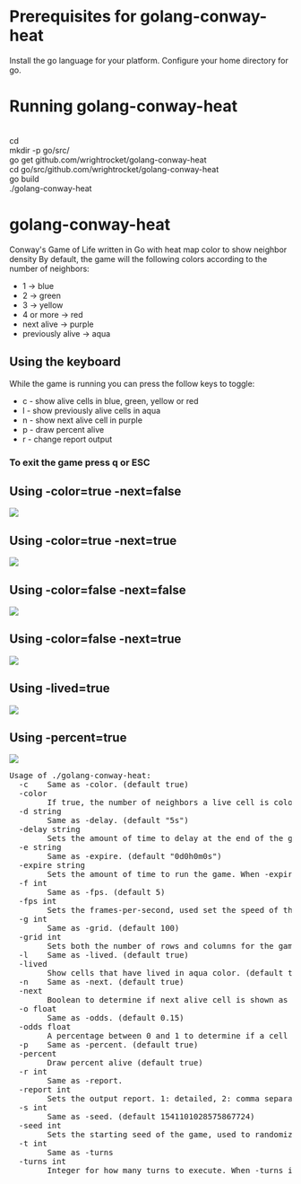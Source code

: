 # Prerequisites for golang-conway-heat
Install the go language for your platform.
Configure your home directory for go.

# Running golang-conway-heat
<br>cd 
<br>mkdir -p go/src/
<br>go get github.com/wrightrocket/golang-conway-heat
<br>cd go/src/github.com/wrightrocket/golang-conway-heat
<br>go build
<br>./golang-conway-heat

# golang-conway-heat
Conway's Game of Life written in Go with heat map color to show neighbor density 
By default, the game will the following colors according to the number of neighbors:
<br>
<ul>
<li>1 -> blue
<li>2 -> green
<li>3 -> yellow
<li>4 or more -> red
<li>next alive -> purple
<li>previously alive -> aqua
</ul>
<h2>Using the keyboard</h2>
While the game is running you can press the follow keys to toggle:
<ul>
<li>c - show alive cells in blue, green, yellow or red
<li>l - show previously alive cells in aqua
<li>n - show next alive cell in purple
<li>p - draw percent alive
<li>r - change report output
</ul>

<h3>To exit the game press q or ESC</h3>

<h2>Using -color=true -next=false</h2>
<img src="color.png">
<h2>Using -color=true -next=true</h2>
<img src="color-next.png">
<h2>Using -color=false -next=false</h2>
<img src="nocolor.png">
<h2>Using -color=false -next=true</h2>
<img src="nocolor-next.png">
<h2>Using -lived=true</h2>
<img src="lived.png">
<h2>Using -percent=true</h2>
<img src="percent.png">
<br>

<pre>
Usage of ./golang-conway-heat:
  -c	Same as -color. (default true)
  -color
    	If true, the number of neighbors a live cell is colored red > 3, yellow = 3, green = 2, and blue = 1. If false, then live cells will appear white. (default true)
  -d string
    	Same as -delay. (default "5s")
  -delay string
    	Sets the amount of time to delay at the end of the game. (default "5s")
  -e string
    	Same as -expire. (default "0d0h0m0s")
  -expire string
    	Sets the amount of time to run the game. When -expire is a zero duration, it removes any time constraint. (default "0d0h0m0s")
  -f int
    	Same as -fps. (default 5)
  -fps int
    	Sets the frames-per-second, used set the speed of the simulation. (default 5)
  -g int
    	Same as -grid. (default 100)
  -grid int
    	Sets both the number of rows and columns for the game grid. (default 100)  
  -l	Same as -lived. (default true)
  -lived
    	Show cells that have lived in aqua color. (default true)    
  -n	Same as -next. (default true)
  -next
    	Boolean to determine if next alive cell is shown as a purple color.  (default true)
  -o float
    	Same as -odds. (default 0.15)
  -odds float
    	A percentage between 0 and 1 to determine if a cell starts alive. For example, 0.15 means each cell has a 15% chance of starting alive. (default 0.15)
  -p	Same as -percent. (default true)
  -percent
    	Draw percent alive (default true)
  -r int
    	Same as -report.
  -report int
    	Sets the output report. 1: detailed, 2: comma separated, 3: space separated, 4: round number and alive percentage. The default is no output.
  -s int
    	Same as -seed. (default 1541101028575867724)
  -seed int
    	Sets the starting seed of the game, used to randomize the initial state. (default 1541101028575867724)
  -t int
    	Same as -turns
  -turns int
    	Integer for how many turns to execute. When -turns is zero, it removes any constraint on the number of turns.

</pre>
